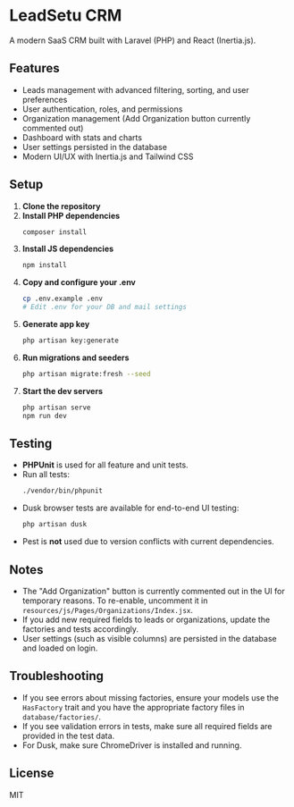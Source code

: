 # LeadSetu CRM

A modern SaaS CRM built with Laravel (PHP) and React (Inertia.js).

## Features
- Leads management with advanced filtering, sorting, and user preferences
- User authentication, roles, and permissions
- Organization management (Add Organization button currently commented out)
- Dashboard with stats and charts
- User settings persisted in the database
- Modern UI/UX with Inertia.js and Tailwind CSS

## Setup

1. **Clone the repository**
2. **Install PHP dependencies**
   ```bash
   composer install
   ```
3. **Install JS dependencies**
   ```bash
   npm install
   ```
4. **Copy and configure your .env**
   ```bash
   cp .env.example .env
   # Edit .env for your DB and mail settings
   ```
5. **Generate app key**
   ```bash
   php artisan key:generate
   ```
6. **Run migrations and seeders**
   ```bash
   php artisan migrate:fresh --seed
   ```
7. **Start the dev servers**
   ```bash
   php artisan serve
   npm run dev
   ```

## Testing

- **PHPUnit** is used for all feature and unit tests.
- Run all tests:
  ```bash
  ./vendor/bin/phpunit
  ```
- Dusk browser tests are available for end-to-end UI testing:
  ```bash
  php artisan dusk
  ```
- Pest is **not** used due to version conflicts with current dependencies.

## Notes
- The "Add Organization" button is currently commented out in the UI for temporary reasons. To re-enable, uncomment it in `resources/js/Pages/Organizations/Index.jsx`.
- If you add new required fields to leads or organizations, update the factories and tests accordingly.
- User settings (such as visible columns) are persisted in the database and loaded on login.

## Troubleshooting
- If you see errors about missing factories, ensure your models use the `HasFactory` trait and you have the appropriate factory files in `database/factories/`.
- If you see validation errors in tests, make sure all required fields are provided in the test data.
- For Dusk, make sure ChromeDriver is installed and running.

## License
MIT
